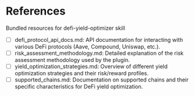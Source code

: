 # References

Bundled resources for defi-yield-optimizer skill

- [ ] defi_protocol_api_docs.md: API documentation for interacting with various DeFi protocols (Aave, Compound, Uniswap, etc.).
- [ ] risk_assessment_methodology.md: Detailed explanation of the risk assessment methodology used by the plugin.
- [ ] yield_optimization_strategies.md: Overview of different yield optimization strategies and their risk/reward profiles.
- [ ] supported_chains.md: Documentation on supported chains and their specific characteristics for DeFi yield optimization.
